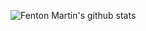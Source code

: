 ![Fenton Martin's github stats](https://github-readme-stats.vercel.app/api?username=fentonmartin&count_private=true&show_icons=true&hide=issues,stars)
